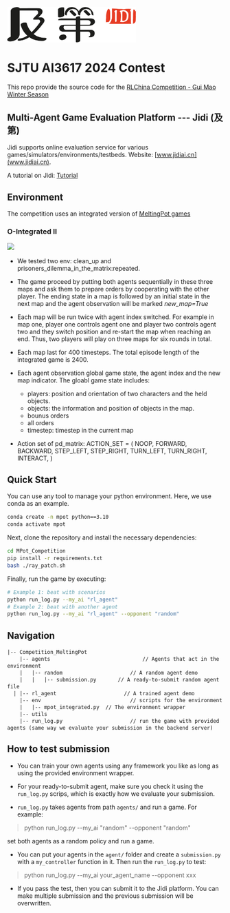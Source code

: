 <img src="imgs/Jidi%20logo.png" width='300px'> 

# SJTU AI3617 2024 Contest

This repo provide the source code for the [RLChina Competition - Gui Mao Winter Season](http://www.jidiai.cn/compete_detail?compete=44)



## Multi-Agent Game Evaluation Platform --- Jidi (及第)
Jidi supports online evaluation service for various games/simulators/environments/testbeds. Website: [www.jidiai.cn](www.jidiai.cn).

A tutorial on Jidi: [Tutorial](https://github.com/jidiai/ai_lib/blob/master/assets/Jidi%20tutorial.pdf)


## Environment
The competition uses an integrated version of [MeltingPot games](https://github.com/google-deepmind/meltingpot)


### O-Integrated II
<img src='https://jidi-images.oss-cn-beijing.aliyuncs.com/jidi/env103.gif' width=400>

- We tested two env: clean_up and prisoners_dilemma_in_the_matrix:repeated.

- The game proceed by putting both agents sequentially in these three maps and ask them to prepare orders by cooperating with the other player. The ending state in a map is followed by an initial state in the next map and the agent observation will be marked *new_map=True*
- Each map will be run twice with agent index switched. For example in map one, player one controls agent one and player two controls agent two and they switch position and re-start the map when reaching an end. Thus, two players will play on three maps for six rounds in total.
- Each map last for 400 timesteps. The total episode length of the integrated game is 2400.
- Each agent observation global game state, the agent index and the new map indicator. The gloabl game state includes:
  - players: position and orientation of two characters and the held objects.
  - objects: the information and position of objects in the map.
  - bounus orders
  - all orders
  - timestep:  timestep in the current map
- Action set of pd_matrix:
  ACTION_SET = (
      NOOP,
      FORWARD,
      BACKWARD,
      STEP_LEFT,
      STEP_RIGHT,
      TURN_LEFT,
      TURN_RIGHT,
      INTERACT,
  )


## Quick Start

You can use any tool to manage your python environment. Here, we use conda as an example.

```bash
conda create -n mpot python==3.10
conda activate mpot
```

Next, clone the repository and install the necessary dependencies:
```bash
cd MPot_Competition
pip install -r requirements.txt
bash ./ray_patch.sh
```

Finally, run the game by executing:
```bash
# Example 1: beat with scenarios
python run_log.py --my_ai "rl_agent"
# Example 2: beat with another agent
python run_log.py --my_ai "rl_agent" --opponent "random"
```



## Navigation

```
|-- Competition_MeltingPot              
	|-- agents                              // Agents that act in the environment
	|	|-- random                      // A random agent demo
	|	|	|-- submission.py       // A ready-to-submit random agent file
  |	|-- rl_agent                      // A trained agent demo
	|-- env		                        // scripts for the environment
	|	|-- mpot_integrated.py  // The environment wrapper		      
	|-- utils               
	|-- run_log.py		                // run the game with provided agents (same way we evaluate your submission in the backend server)
```



## How to test submission

- You can train your own agents using any framework you like as long as using the provided environment wrapper. 

- For your ready-to-submit agent, make sure you check it using the ``run_log.py`` scrips, which is exactly how we 
evaluate your submission.

- ``run_log.py`` takes agents from path `agents/` and run a game. For example:

>python run_log.py --my_ai "random" --opponent "random"

set both agents as a random policy and run a game.

- You can put your agents in the `agent/` folder and create a `submission.py` with a `my_controller` function 
in it. Then run the `run_log.py` to test:

>python run_log.py --my_ai your_agent_name --opponent xxx

- If you pass the test, then you can submit it to the Jidi platform. You can make multiple submission and the previous submission will
be overwritten.


